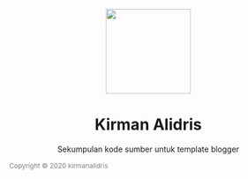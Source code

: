 <p align="center">
  <img src="https://z-m-scontent.fcgk5-1.fna.fbcdn.net/v/t1.0-9/cp0/e15/q65/p720x720/86826088_206564744077677_4461576030963892224_n.jpg?_nc_cat=105&_nc_sid=85a577&efg=eyJpIjoibyJ9&_nc_eui2=AeHQX3xDy6K84_74ZAiRFlrx-fmWoMFuopb5-ZagwW6iluH5hs6Z6n2c_Wz7qbh76m2CKIVCx0xQmjrj8lLmHDP9&_nc_oc=AQl9DWMQG9dxTGZhVFmTRhMAFRJR-25EqovxtwQAo0ie0McmPkfsbgKUnjZfrkULfVg&_nc_ad=z-m&_nc_cid=1230&_nc_zor=9&_nc_pt=1&_nc_eh=d230427dabc7241048a9a72e203be8a4&_nc_ht=z-m-scontent.fcgk5-1.fna&_nc_tp=3&oh=c430043cf49571dee76f88d3d986e47a&oe=5ED141AE" width="154">
  <h1 align="center">Kirman Alidris</h1>
  <p align="center">Sekumpulan 
  kode sumber untuk template blogger<p>
<p style="font-size:12px;color:gray;">Copyright © 2020 kirmanalidris</p>
</p>
